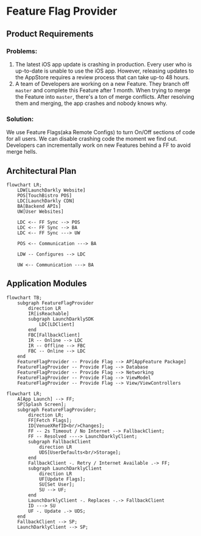 # Feature Flag Provider

## Product Requirements

### Problems:
1. The latest iOS app update is crashing in production. Every user who is up-to-date is unable to use the iOS app. However, releasing updates to the AppStore requires a review process that can take up-to 48 hours.
2. A team of Developers are working on a new Feature. They branch off `master` and complete this Feature after 1 month. When trying to merge the Feature into `master`, there's a ton of merge conflicts. After resolving them and merging, the app crashes and nobody knows why. 

### Solution:
We use Feature Flags(aka Remote Configs) to turn On/Off sections of code for all users. We can disable crashing code the moment we find out. Developers can incrementally work on new Features behind a FF to avoid merge hells.

## Architectural Plan

```mermaid
flowchart LR;
    LDW[LaunchDarkly Website]
    POS[TouchBistro POS]
    LDC[LaunchDarkly CDN]
    BA[Backend APIs]
    UW[User Websites]
    
    LDC <-- FF Sync --> POS
    LDC <-- FF Sync --> BA
    LDC <-- FF Sync ---> UW
   
    POS <-- Communication ---> BA
    
    LDW -- Configures --> LDC
    
    UW <-- Communication ---> BA
```

## Application Modules
```mermaid
flowchart TB;
    subgraph FeatureFlagProvider
        direction LR
        IR[isReachable]
        subgraph LaunchDarklySDK
            LDC[LDClient]
        end
        FBC[FallbackClient]
        IR -- Online --> LDC
        IR -- Offline --> FBC
        FBC -- Online --> LDC
    end
    FeatureFlagProvider -- Provide Flag --> AP[AppFeature Package]
    FeatureFlagProvider -- Provide Flag --> Database
    FeatureFlagProvider -- Provide Flag --> Networking
    FeatureFlagProvider -- Provide Flag --> ViewModel
    FeatureFlagProvider -- Provide Flag --> View/ViewControllers
```



```mermaid
flowchart LR;
    A[App Launch] --> FF;
    SP[Splash Screen];
    subgraph FeatureFlagProvider;
        direction LR;
        FF[Fetch Flags];
        ID[VenueXRefID<br/>Changes];
        FF -- 2s Timeout / No Internet --> FallbackClient;
        FF -- Resolved ----> LaunchDarklyClient;
        subgraph FallbackClient
            direction LR
            UDS[UserDefaults<br/>Storage];
        end
        FallbackClient -. Retry / Internet Available .-> FF;
        subgraph LaunchDarklyClient
            direction LR
            UF[Update Flags];
            SU[Set User];
            SU --> UF;
        end
        LaunchDarklyClient -. Replaces -.-> FallbackClient
        ID ---> SU
        UF -. Update .-> UDS;
    end
    FallbackClient --> SP;
    LaunchDarklyClient --> SP;
```
